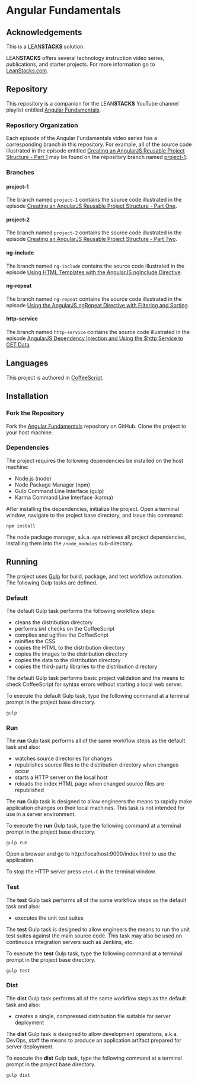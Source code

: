 # Angular Fundamentals

## Acknowledgements

This is a [LEAN**STACKS**](http://www.leanstacks.com) solution.

LEAN**STACKS** offers several technology instruction video series, publications, and starter projects.  For more information go to [LeanStacks.com](http://www.leanstacks.com/).

## Repository

This repository is a companion for the LEAN**STACKS** YouTube channel playlist entitled [Angular Fundamentals](https://www.youtube.com/playlist?list=PLGDwUiT1wr696cif6lV8V4-HKGbDzR7iZ).

### Repository Organization

Each episode of the Angular Fundamentals video series has a corresponding branch in this repository.  For example, all of the source code illustrated in the episode entitled [Creating an AngularJS Reusable Project Structure - Part 1](https://youtu.be/IeGv_hz2H5U?list=PLGDwUiT1wr696cif6lV8V4-HKGbDzR7iZ) may be found on the repository branch named [project-1](https://github.com/mwarman/angular-fundamentals/tree/project-1).

### Branches

#### project-1

The branch named `project-1` contains the source code illustrated in the episode [Creating an AngularJS Reusable Project Structure - Part One](https://youtu.be/IeGv_hz2H5U?list=PLGDwUiT1wr696cif6lV8V4-HKGbDzR7iZ).

#### project-2

The branch named `project-2` contains the source code illustrated in the episode [Creating an AngularJS Reusable Project Structure - Part Two](https://youtu.be/mJoNJJn69wg?list=PLGDwUiT1wr696cif6lV8V4-HKGbDzR7iZ).

#### ng-include

The branch named `ng-include` contains the source code illustrated in the episode [Using HTML Templates with the AngularJS ngInclude Directive](https://youtu.be/KtrUCmTxeXk?list=PLGDwUiT1wr696cif6lV8V4-HKGbDzR7iZ).

#### ng-repeat

The branch named `ng-repeat` contains the source code illustrated in the episode [Using the AngularJS ngRepeat Directive with Filtering and Sorting](https://youtu.be/Louuqxfv-ec?list=PLGDwUiT1wr696cif6lV8V4-HKGbDzR7iZ).

#### http-service

The branch named `http-service` contains the source code illustrated in the episode [AngularJS Dependency Injection and Using the $http Service to GET Data](https://youtu.be/GSAR9R9TUC0?list=PLGDwUiT1wr696cif6lV8V4-HKGbDzR7iZ).


## Languages

This project is authored in [CoffeeScript](http://coffeescript.org/).

## Installation

### Fork the Repository

Fork the [Angular Fundamentals](https://github.com/mwarman/angular-fundamentals) repository on GitHub.  Clone the project to your host machine.

### Dependencies

The project requires the following dependencies be installed on the host machine:

* Node.js (node)
* Node Package Manager (npm)
* Gulp Command Line Interface (gulp)
* Karma Command Line Interface (karma)

After installing the dependencies, initialize the project.  Open a terminal window, navigate to the project base directory, and issue this command:
```
npm install
```

The node package manager, a.k.a. `npm` retrieves all project dependencies, installing them into the `/node_modules` sub-directory.

## Running

The project uses [Gulp](http://gulpjs.com) for build, package, and test workflow automation.  The following Gulp tasks are defined.

### Default

The default Gulp task performs the following workflow steps:

* cleans the distribution directory
* performs *lint* checks on the CoffeeScript
* compiles and uglifies the CoffeeScript
* minifies the CSS
* copies the HTML to the distribution directory
* copies the images to the distribution directory
* copies the data to the distribution directory
* copies the third-party libraries to the distribution directory

The default Gulp task performs basic project validation and the means to check CoffeeScript for syntax errors without starting a local web server.

To execute the default Gulp task, type the following command at a terminal prompt in the project base directory.

```
gulp
```

### Run

The **run** Gulp task performs all of the same workflow steps as the default task and also:

* watches source directories for changes
* republishes source files to the distribution directory when changes occur
* starts a HTTP server on the local host
* reloads the index HTML page when changed source files are republished

The **run** Gulp task is designed to allow engineers the means to rapidly make application changes on their local machines.  This task is not intended for use in a server environment.

To execute the **run** Gulp task, type the following command at a terminal prompt in the project base directory.

```
gulp run
```

Open a browser and go to http://localhost:9000/index.html to use the application.

To stop the HTTP server press `ctrl-C` in the terminal window.

### Test

The **test** Gulp task performs all of the same workflow steps as the default task and also:

* executes the unit test suites

The **test** Gulp task is designed to allow engineers the means to run the unit test suites against the main source code.  This task may also be used on continuous integration servers such as Jenkins, etc.

To execute the **test** Gulp task, type the following command at a terminal prompt in the project base directory.

```
gulp test
```

### Dist

The **dist** Gulp task performs all of the same workflow steps as the default task and also:

* creates a single, compressed distribution file suitable for server deployment

The **dist** Gulp task is designed to allow development operations, a.k.a. DevOps, staff the means to produce an application artifact prepared for server deployment.

To execute the **dist** Gulp task, type the following command at a terminal prompt in the project base directory.

```
gulp dist
```
